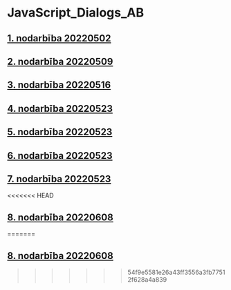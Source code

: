 # JavaScript_Dialogs_AB
## [1. nodarbība 20220502](https://github.com/ni4aaks/JavaScript_Dialogs_AB/tree/main/Class%2001_20220502)
## [2. nodarbība 20220509](https://github.com/ni4aaks/JavaScript_Dialogs_AB/tree/main/Class_02_20220509)
## [3. nodarbība 20220516](https://github.com/ni4aaks/JavaScript_Dialogs_AB/tree/main/Class_03_20220516)
## [4. nodarbība 20220523](https://github.com/ni4aaks/JavaScript_Dialogs_AB/tree/main/Class_04_20220523)
## [5. nodarbība 20220523](https://github.com/ni4aaks/JavaScript_Dialogs_AB/tree/main/Class_05_20220530)
## [6. nodarbība 20220523](https://github.com/ni4aaks/JavaScript_Dialogs_AB/tree/main/Class_06_20220601)
## [7. nodarbība 20220523](https://github.com/ni4aaks/JavaScript_Dialogs_AB/tree/main/Class_07_20220606)
<<<<<<< HEAD
## [8. nodarbība 20220608](https://github.com/ni4aaks/JavaScript_Dialogs_AB/tree/main/Class_08_20220608)
=======
## [8. nodarbība 20220608](https://github.com/ni4aaks/JavaScript_Dialogs_AB/tree/main/Class_08_20220608)
>>>>>>> 54f9e5581e26a43ff3556a3fb77512f628a4a839
